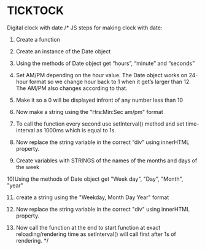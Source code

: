 # TICKTOCK
Digital clock with date
/*
JS steps for making clock with date:

1) Create a function

2) Create an instance of the Date object

3) Using the methods of Date object get “hours”, “minute” and “seconds”

4) Set AM/PM depending on the hour value. The Date object works on 24-hour format so we change hour back to 1 when it get’s larger than 12. The AM/PM also changes according to that.

5) Make it so a 0 will be displayed infront of any number less than 10

6) Now make a string using the "Hrs:Min:Sec am/pm" format

7) To call the function every second use setInterval() method and set time-interval as 1000ms which is equal to 1s.

8) Now replace the string variable in the correct “div” using innerHTML property.

9) Create variables with STRINGS of the names of the months and days of the week

10)Using the methods of Date object get "Week day", "Day", "Month", "year"

11) create a string using the "Weekday, Month Day Year" format

12) Now replace the string variable in the correct "div" using innerHTML property.

13) Now call the function at the end to start function at exact reloading/rendering time as setInterval() will call first after 1s of rendering.
*/
